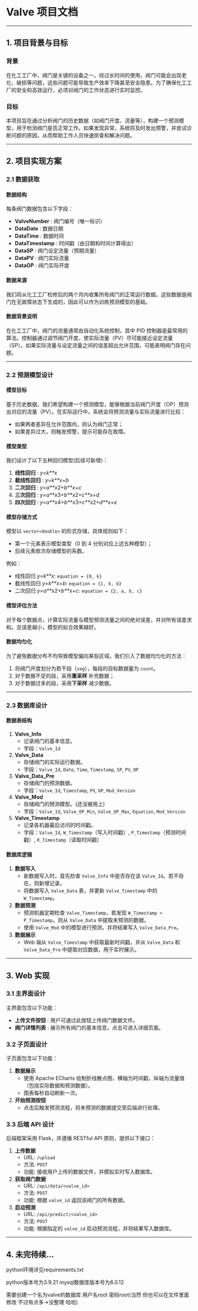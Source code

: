 # Valve 项目文档

------

## 1. 项目背景与目标

### 背景

在化工工厂中，阀门是关键的设备之一。经过长时间的使用，阀门可能会出现老化、破损等问题，这些问题可能导致生产效率下降甚至安全隐患。为了确保化工工厂的安全和高效运行，必须对阀门的工作状态进行实时监控。

### 目标

本项目旨在通过分析阀门的历史数据（如阀门开度、流量等），构建一个预测模型，用于检测阀门是否正常工作。如果发现异常，系统将及时发出预警，并尝试诊断问题的原因，从而帮助工作人员快速排查和解决问题。

------

## 2. 项目实现方案

### 2.1 数据获取

#### 数据结构

每条阀门数据包含以下字段：

-   **ValveNumber** : 阀门编号（唯一标识）
-   **DataDate** : 数据日期
-   **DataTime** : 数据时间
-   **DataTimestamp** : 时间戳（由日期和时间计算得出）
-   **DataSP** : 阀门设定流量（预期流量）
-   **DataPV** : 阀门实际流量
-   **DataOP** : 阀门实际开度

#### 数据来源

我们将从化工工厂检修后的两个月内收集所有阀门的正常运行数据。这些数据是阀门在无故障状态下生成的，因此可以作为训练预测模型的基础。

#### 数据背景说明

在化工工厂中，阀门的流量通常由自动化系统控制，其中 PID 控制器是最常用的算法。控制器通过调节阀门开度，使实际流量（PV）尽可能接近设定流量（SP）。如果实际流量与设定流量之间的误差超出允许范围，可能表明阀门存在问题。

------

### 2.2 预测模型设计

#### 模型目标

基于历史数据，我们希望构建一个预测模型，能够根据当前阀门开度（OP）预测出对应的流量（PV）。在实际运行中，系统会将预测流量与实际流量进行比较：

-   如果两者差异在允许范围内，则认为阀门正常；
-   如果差异过大，则触发预警，提示可能存在故障。

#### 模型类型

我们设计了以下五种回归模型(后续可新增)：

1.  **线性回归** : *y*=*k**x*
2.  **截线性回归** : *y*=*k**x*+*b*
3.  **二次回归** : *y*=*a**x*2+*b**x*+*c*
4.  **三次回归** : *y*=*a**x*3+*b**x*2+*c**x*+*d*
5.  **四次回归** : *y*=*a**x*4+*b**x*3+*c**x*2+*d**x*+*e*

#### 模型存储方式

模型以 `vector<double>` 的形式存储，具体规则如下：

-   第一个元素表示模型类型（0 到 4 分别对应上述五种模型）；
-   后续元素依次存储模型的系数。

例如：

-   线性回归 *y*=*k**x*: `equation = {0, k}`
-   截线性回归 *y*=*k**x*+*b*: `equation = {1, k, b}`
-   二次回归 *y*=*a**x*2+*b**x*+*c*: `equation = {2, a, b, c}`

#### 模型评估方法

对于每个数据点，计算实际流量与模型预测流量之间的绝对误差，并对所有误差求和。总误差越小，模型的拟合效果越好。

#### 数据均匀化

为了避免数据分布不均导致模型偏向某些区域，我们引入了数据均匀化的方法：

1.  将阀门开度划分为若干段（`seg`），每段的目标数据量为 `count`。
2.  对于数据不足的段，采用**重采样** 补充数据；
3.  对于数据过多的段，采用**下采样** 减少数据。

------

### 2.3 数据库设计

#### 数据表结构

1.  **Valve_Info**
    -   记录阀门的基本信息。
    -   字段：`Valve_Id`
2.  **Valve_Data**
    -   存储阀门的实际运行数据。
    -   字段：`Valve_Id`, `Date`, `Time`, `Timestamp`, `SP`, `PV`, `OP`
3.  **Valve_Data_Pre**
    -   存储阀门的预测数据。
    -   字段：`Valve_Id`, `Timestamp`, `PV`, `OP`, `Mod_Version`
4.  **Valve_Mod**
    -   存储阀门的预测模型。(还没被用上)
    -   字段：`Valve_Id`, `Valve_OP_Min`, `Valve_OP_Max`, `Equation`, `Mod_Version`
5.  **Valve_Timestamp**
    -   记录各机器最后访问的时间戳。
    -   字段：`Valve_Id`, `W_Timestamp`（写入时间戳）, `P_Timestamp`（预测时间戳）, `R_Timestamp`（读取时间戳）

#### 数据库逻辑

1.  **数据写入**
    -   新数据写入时，首先检查 `Valve_Info` 中是否存在该 `Valve_Id`。若不存在，则新增记录。
    -   将数据写入 `Valve_Data` 表，并更新 `Valve_Timestamp` 中的 `W_Timestamp`。
2.  **数据预测**
    -   预测机器定期检查 `Valve_Timestamp`，若发现 `W_Timestamp > P_Timestamp`，则从 `Valve_Data` 中提取未预测的数据。
    -   使用 `Valve_Mod` 中的模型进行预测，并将结果写入 `Valve_Data_Pre`。
3.  **数据展示**
    -   Web 端从 `Valve_Timestamp` 中获取最新时间戳，并从 `Valve_Data` 和 `Valve_Data_Pre` 中提取对应数据，用于实时展示。

------

## 3. Web 实现

### 3.1 主界面设计

主界面包含以下功能：

-   **上传文件按钮** : 用户可通过此按钮上传阀门数据文件。
-   **阀门详情列表** : 展示所有阀门的基本信息，点击可进入详细页面。

### 3.2 子页面设计

子页面包含以下功能：

1.  **数据展示**
    -   使用 Apache ECharts 绘制折线散点图，横轴为时间戳，纵轴为流量值（包括实际数据和预测数据）。
    -   图表每秒自动刷新一次。
2.  **开始预测按钮**
    -   点击后触发预测流程，将未预测的数据提交至后端进行处理。

### 3.3 后端 API 设计

后端框架采用 Flask，并遵循 RESTful API 原则，提供以下接口：

1.  **上传数据**
    -   URL: `/upload`
    -   方法: `POST`
    -   功能: 接收用户上传的数据文件，并模拟实时写入数据库。
2.  **获取阀门数据**
    -   URL: `/api/data/<valve_id>`
    -   方法: `POST`
    -   功能: 根据 `valve_id` 返回该阀门的所有数据。
3.  **启动预测**
    -   URL: `/api/predict/<valve_id>`
    -   方法: `POST`
    -   功能: 根据指定的 `valve_id` 启动预测流程，并将结果写入数据库。

------

## 4. 未完待续...



python环境详见requirements.txt

python版本号为3.9.21 mysql数据库版本号为8.0.12

需要创建一个名为valve的数据库 用户名root 密码root(当然 你也可以在文件里面修改 不过有点多->没整理 哈哈)